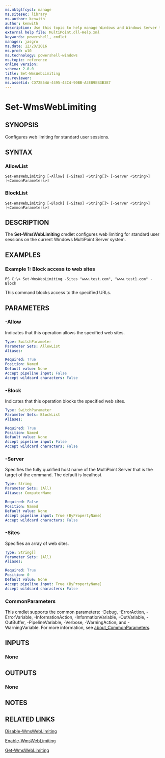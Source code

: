 ```yaml
---
ms.mktglfcycl: manage
ms.sitesec: library
ms.author: kenwith
author: kenwith
description: Use this topic to help manage Windows and Windows Server technologies with Windows PowerShell.
external help file: MultiPoint.dll-Help.xml
keywords: powershell, cmdlet
manager: jasgro
ms.date: 12/20/2016
ms.prod: w10
ms.technology: powershell-windows
ms.topic: reference
online version: 
schema: 2.0.0
title: Set-WmsWebLimiting
ms.reviewer:
ms.assetid: CD72E54A-4495-43C4-90BB-A3EB9EB3B3B7
---
```


# Set-WmsWebLimiting

## SYNOPSIS
Configures web limiting for standard user sessions.

## SYNTAX

### AllowList
```
Set-WmsWebLimiting [-Allow] [-Sites] <String[]> [-Server <String>] [<CommonParameters>]
```

### BlockList
```
Set-WmsWebLimiting [-Block] [-Sites] <String[]> [-Server <String>] [<CommonParameters>]
```

## DESCRIPTION
The **Set-WmsWebLimiting** cmdlet configures web limiting for standard user sessions on the current Windows MultiPoint Server system.

## EXAMPLES

### Example 1: Block access to web sites
```
PS C:\> Set-WmsWebLimiting -Sites "www.test.com", "www.test1.com" -Block
```

This command blocks access to the specified URLs.

## PARAMETERS

### -Allow
Indicates that this operation allows the specified web sites.

```yaml
Type: SwitchParameter
Parameter Sets: AllowList
Aliases: 

Required: True
Position: Named
Default value: None
Accept pipeline input: False
Accept wildcard characters: False
```

### -Block
Indicates that this operation blocks the specified web sites.

```yaml
Type: SwitchParameter
Parameter Sets: BlockList
Aliases: 

Required: True
Position: Named
Default value: None
Accept pipeline input: False
Accept wildcard characters: False
```

### -Server
Specifies the fully qualified host name of the MultiPoint Server that is the target of the command.
The default is localhost.

```yaml
Type: String
Parameter Sets: (All)
Aliases: ComputerName

Required: False
Position: Named
Default value: None
Accept pipeline input: True (ByPropertyName)
Accept wildcard characters: False
```

### -Sites
Specifies an array of web sites.

```yaml
Type: String[]
Parameter Sets: (All)
Aliases: 

Required: True
Position: 0
Default value: None
Accept pipeline input: True (ByPropertyName)
Accept wildcard characters: False
```

### CommonParameters
This cmdlet supports the common parameters: -Debug, -ErrorAction, -ErrorVariable, -InformationAction, -InformationVariable, -OutVariable, -OutBuffer, -PipelineVariable, -Verbose, -WarningAction, and -WarningVariable. For more information, see [about_CommonParameters](http://go.microsoft.com/fwlink/?LinkID=113216).

## INPUTS

### None

## OUTPUTS

### None

## NOTES

## RELATED LINKS

[Disable-WmsWebLimiting](./Disable-WmsWebLimiting.md)

[Enable-WmsWebLimiting](./Enable-WmsWebLimiting.md)

[Get-WmsWebLimiting](./Get-WmsWebLimiting.md)
